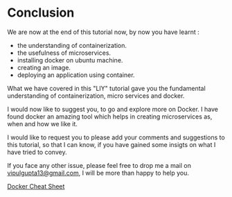 # Conclusion

We are now at the end of this tutorial now, by now you have learnt :

- the understanding of containerization.
- the usefulness of microservices.
- installing docker on ubuntu machine.
- creating an image.
- deploying an application using container.

What we have covered in this "LIY" tutorial gave you the fundamental understanding of containerization, micro services and docker.

I would now like to suggest you, to go and explore more on Docker. I have found docker an amazing tool which helps in creating microservices as, when and how we like it.

I would like to request you to please add your comments and suggestions to this tutorial, so that I can know, if you have gained some insigts on what I have tried to convey. 

If you face any other issue, please feel free to drop me a mail on vipulgupta13@gmail.com, I will be more than happy to help you.

[Docker Cheat Sheet](https://github.com/vipul-gupta13/docker/blob/master/docs/Docker-Cheat-Sheet)
